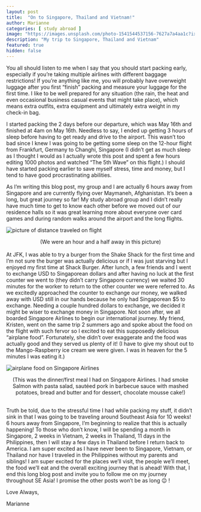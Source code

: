 ```yaml
---
layout: post
title:  "On to Singapore, Thailand and Vietnam!"
author: Marianne
categories: [ study abroad ]
image: "https://images.unsplash.com/photo-1541544537156-7627a7a4aa1c?ixlib=rb-0.3.5&ixid=eyJhcHBfaWQiOjEyMDd9&s=a20c472bc23308e390c8ffae3dd90c60&auto=format&fit=crop&w=750&q=80"
description: "My trip to Singapore, Thailand and Vietnam"
featured: true
hidden: false
---
```

You all should listen to me when I say that you should start packing early, especially if you’re taking multiple airlines with different baggage restrictions! If you’re anything like me, you will probably have overweight luggage after you first “finish” packing and measure your luggage for the first time. I like to be well prepared for any situation (the rain, the heat and even occasional business casual events that might take place), which means extra outfits, extra equipment and ultimately extra weight in my check-in bag.

I started packing the 2 days before our departure, which was May 16th and finished at 4am on May 16th. Needless to say, I ended up getting 3 hours of sleep before having to get ready and drive to the airport. This wasn’t too bad since I knew I was going to be getting some sleep on the 12-hour flight from Frankfurt, Germany to Changhi, Singapore (I didn’t get as much sleep as I thought I would as I actually wrote this post and spent a few hours editing 1000 photos and watched “The 5th Wave” on this flight.) I should have started packing earlier to save myself stress, time and money, but I tend to have good procrastinating abilities.

As I’m writing this blog post, my group and I are actually 6 hours away from Singapore and are currently flying over Maymaneh, Afghanistan. It’s been a long, but great journey so far! My study abroad group and I didn’t really have much time to get to know each other before we moved out of our residence halls so it was great learning more about everyone over card games and during random walks around the airport and the long flights.

<p class="mb-5"><img class="shadow-lg" src="{{site.baseurl}}/assets/images/singapore-travel-pic.jpg" alt="picture of distance traveled on flight" /></p>

<div align="center"> (We were an hour and a half away in this picture)</div>
<br />
At JFK, I was able to try a burger from the Shake Shack for the first time and I’m not sure the burger was actually delicious or if I was just starving but I enjoyed my first time at Shack Burger. After lunch, a few friends and I went to exchange USD to Singaporean dollars and after having no luck at the first counter we went to (they didn’t carry Singapore currency) we waited 30 minutes for the worker to return to the other counter we were referred to. As we excitedly approached the counter to exchange our money, we walked away with USD still in our hands because he only had Singaporean $5 to exchange. Needing a couple hundred dollars to exchange, we decided it might be wiser to exchange money in Singapore. Not soon after, we all boarded Singapore Airlines to begin our international journey. My friend, Kristen, went on the same trip 2 summers ago and spoke about the food on the flight with such fervor so I excited to eat this supposedly delicious “airplane food”. Fortunately, she didn’t over exaggerate and the food was actually good and they served us plenty of it! (I have to give my shout out to the Mango-Raspberry ice cream we were given. I was in heaven for the 5 minutes I was eating it.)

<p class="mb-5"><img class="shadow-lg" src="{{site.baseurl}}/assets/images/SA-food.jpg" alt="airplane food on Singapore Airlines" /></p>

<div align="center">(This was the dinner/first meal I had on Singapore Airlines. I had smoke Salmon with pasta salad,  sautéed pork in barbecue sauce with mashed potatoes, bread and butter and for dessert, chocolate mousse cake!)</div>
<br />

Truth be told, due to the stressful time I had while packing my stuff, it didn’t sink in that I was going to be traveling around Southeast Asia for 10 weeks! 6 hours away from Singapore, I’m beginning to realize that this is actually happening! To those who don’t know, I will be spending a month in Singapore, 2 weeks in Vietnam, 2 weeks in Thailand, 11 days in the Philippines, then I will stay a few days in Thailand before I return back to America. I am super excited as I have never been to Singapore, Vietnam, or Thailand nor have I traveled in the Philippines without my parents and siblings! I am super excited for the places we’ll visit, the people we’ll meet, the food we’ll eat and the overall exciting journey that is ahead! With that, I end this long blog post and invite you to follow me on my journey throughout SE Asia! I promise the other posts won’t be as long 😉 !

Love Always,

Marianne
